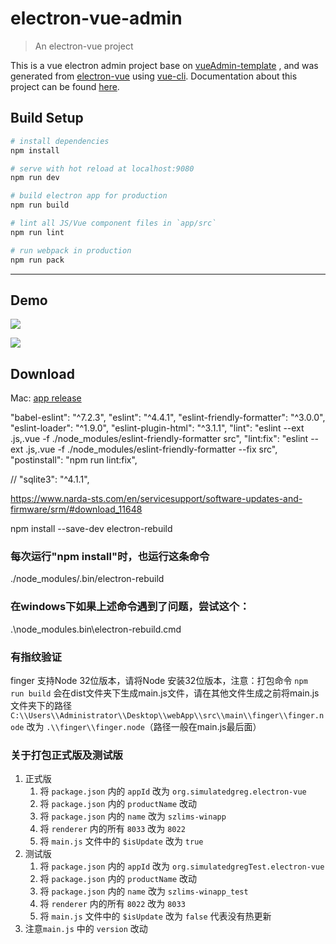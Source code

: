 # electron-vue-admin

> An electron-vue project

This is a vue electron admin project base on  [vueAdmin-template](https://github.com/PanJiaChen/vueAdmin-template) , and was generated from [electron-vue](https://github.com/SimulatedGREG/electron-vue) using [vue-cli](https://github.com/vuejs/vue-cli). Documentation about this project can be found [here](https://simulatedgreg.gitbooks.io/electron-vue/content/index.html).

## Build Setup

``` bash
# install dependencies
npm install

# serve with hot reload at localhost:9080
npm run dev

# build electron app for production
npm run build

# lint all JS/Vue component files in `app/src`
npm run lint

# run webpack in production
npm run pack
```
---


## Demo

![](https://github.com/PanJiaChen/PanJiaChen.github.io/blob/master/images/electron-login.png)

![](https://github.com/PanJiaChen/PanJiaChen.github.io/blob/master/images/electron-admin.gif)


## Download
Mac: [app release](https://github.com/PanJiaChen/electron-vue-admin/releases/tag/v3.0.0)



"babel-eslint": "^7.2.3",
"eslint": "^4.4.1",
"eslint-friendly-formatter": "^3.0.0",
"eslint-loader": "^1.9.0",
"eslint-plugin-html": "^3.1.1",
"lint": "eslint --ext .js,.vue -f ./node_modules/eslint-friendly-formatter src",
"lint:fix": "eslint --ext .js,.vue -f ./node_modules/eslint-friendly-formatter --fix src",
"postinstall": "npm run lint:fix",


   // "sqlite3": "^4.1.1",




   https://www.narda-sts.com/en/servicesupport/software-updates-and-firmware/srm/#download_11648



   npm install --save-dev electron-rebuild

### 每次运行"npm install"时，也运行这条命令
./node_modules/.bin/electron-rebuild

### 在windows下如果上述命令遇到了问题，尝试这个：
.\node_modules\.bin\electron-rebuild.cmd

### 有指纹验证
finger 支持Node 32位版本，请将Node 安装32位版本，注意：打包命令 `npm run build` 会在dist文件夹下生成main.js文件，请在其他文件生成之前将main.js文件夹下的路径 `C:\\Users\\Administrator\\Desktop\\webApp\\src\\main\\finger\\finger.node` 改为 `.\\finger\\finger.node`（路径一般在main.js最后面）

### 关于打包正式版及测试版
1. 正式版 
   1. 将 `package.json` 内的 `appId` 改为 `org.simulatedgreg.electron-vue`
   2. 将 `package.json` 内的 `productName` 改动
   3. 将 `package.json` 内的 `name` 改为 `szlims-winapp`
   4. 将 `renderer` 内的所有 `8033` 改为 `8022`
   5. 将 `main.js` 文件中的 `$isUpdate` 改为 `true`
2. 测试版
   1. 将 `package.json` 内的 `appId` 改为 `org.simulatedgregTest.electron-vue`
   2. 将 `package.json` 内的 `productName` 改动
   3. 将 `package.json` 内的 `name` 改为 `szlims-winapp_test`
   4. 将 `renderer` 内的所有 `8022` 改为 `8033`
   5. 将 `main.js` 文件中的 `$isUpdate` 改为 `false` 代表没有热更新
3. 注意`main.js` 中的 `version` 改动
